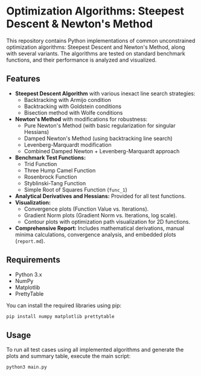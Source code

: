 # Optimization Algorithms: Steepest Descent & Newton's Method

This repository contains Python implementations of common unconstrained optimization algorithms: Steepest Descent and Newton's Method, along with several variants. The algorithms are tested on standard benchmark functions, and their performance is analyzed and visualized.

## Features

*   **Steepest Descent Algorithm** with various inexact line search strategies:
    *   Backtracking with Armijo condition
    *   Backtracking with Goldstein conditions
    *   Bisection method with Wolfe conditions
*   **Newton's Method** with modifications for robustness:
    *   Pure Newton's Method (with basic regularization for singular Hessians)
    *   Damped Newton's Method (using backtracking line search)
    *   Levenberg-Marquardt modification
    *   Combined Damped Newton + Levenberg-Marquardt approach
*   **Benchmark Test Functions:**
    *   Trid Function
    *   Three Hump Camel Function
    *   Rosenbrock Function
    *   Styblinski-Tang Function
    *   Simple Root of Squares Function (`func_1`)
*   **Analytical Derivatives and Hessians:** Provided for all test functions.
*   **Visualization:**
    *   Convergence plots (Function Value vs. Iterations).
    *   Gradient Norm plots (Gradient Norm vs. Iterations, log scale).
    *   Contour plots with optimization path visualization for 2D functions.
*   **Comprehensive Report:** Includes mathematical derivations, manual minima calculations, convergence analysis, and embedded plots (`report.md`).

## Requirements

*   Python 3.x
*   NumPy
*   Matplotlib
*   PrettyTable

You can install the required libraries using pip:

```bash
pip install numpy matplotlib prettytable
```
## Usage

To run all test cases using all implemented algorithms and generate the plots and summary table, execute the main script:

```bash
python3 main.py
```
